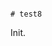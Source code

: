                                                                                                                                                                                                                                                                                                                                                                                                                                                                                                                                   # test8

Init.
